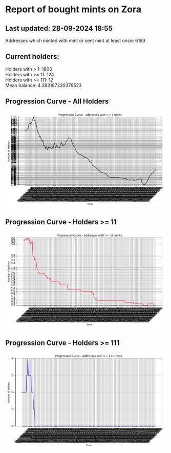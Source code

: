 # Report of bought mints on Zora
## Last updated: 28-09-2024 18:55
Addresses which minted with mint or sent mint at least once: 6183

## Current holders:
Holders with > 1: 1806  
Holders with >= 11: 124  
Holders with >= 111: 12  
Mean balance: 4.383167220376523  

## Progression Curve - All Holders
![addresses with >= 1 mint](progression_curve_all.png)
## Progression Curve - Holders >= 11
![addresses with >= 11 mints](progression_curve_gt_11.png)
## Progression Curve - Holders >= 111
![addresses with >= 111 mints](progression_curve_gt_111.png)

